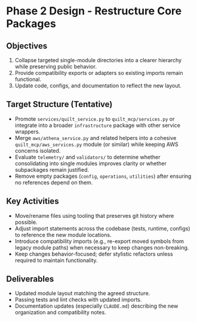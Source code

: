 <!-- markdownlint-disable MD013 -->
# Phase 2 Design - Restructure Core Packages

## Objectives

1. Collapse targeted single-module directories into a clearer hierarchy while preserving public behavior.
2. Provide compatibility exports or adapters so existing imports remain functional.
3. Update code, configs, and documentation to reflect the new layout.

## Target Structure (Tentative)

- Promote `services/quilt_service.py` to `quilt_mcp/services.py` or integrate into a broader `infrastructure` package with other service wrappers.
- Merge `aws/athena_service.py` and related helpers into a cohesive `quilt_mcp/aws_services.py` module (or similar) while keeping AWS concerns isolated.
- Evaluate `telemetry/` and `validators/` to determine whether consolidating into single modules improves clarity or whether subpackages remain justified.
- Remove empty packages (`config`, `operations`, `utilities`) after ensuring no references depend on them.

## Key Activities

- Move/rename files using tooling that preserves git history where possible.
- Adjust import statements across the codebase (tests, runtime, configs) to reference the new module locations.
- Introduce compatibility imports (e.g., re-export moved symbols from legacy module paths) when necessary to keep changes non-breaking.
- Keep changes behavior-focused; defer stylistic refactors unless required to maintain functionality.

## Deliverables

- Updated module layout matching the agreed structure.
- Passing tests and lint checks with updated imports.
- Documentation updates (especially `CLAUDE.md`) describing the new organization and compatibility notes.
